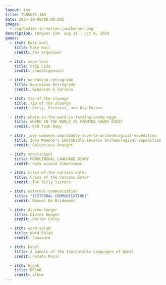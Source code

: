 ```yaml
---
layout: jam
title: TONGUES JAM
date: 2024-10-06T00:00:00Z
images:
  - img/bodies-in-motion-jam/banner.png
description: tongues jam. aug 31 - oct 6, 2024
games:
  - itch: hate-mail
    title: hate mail
    credit: fao organiser

  - itch: ooze-less
    title: OOZE LESS
    credit: chaos&(genius)

  - itch: neurokino-retrograde
    title: Neurokino Retrograde
    credit: Gibarian & Zarubin

  - itch: tip-of-the-slounge
    title: Tip of the Slounge
    credit: Dirty, Princess, and Boy-Parser

  - itch: where-in-the-word-is-farming-sandy-eggo
    title: WHERE IN THE WORLD IS FARMING SANDY EGGO?
    credit: Ooh Yeah Baby

  - itch: joey-wamones-improbably-inverse-archaeological-expedition
    title: Joey Wamone's Improbably Inverse Archaeological Expedition
    credit: Salubrious Draught

  - itch: monolingual
    title: MONOLINGUAL LANGUAGE DIARY
    credit: dark wizard almorzamos

  - itch: cries-of-the-carcass-eater
    title: Cries of the Carcass Eater
    credit: The Silly Sisters

  - itch: external-communication
    title: "[EXTERNAL COMMUNICATION]"
    credit: Manuel De Bridément

  - itch: divine-hunger
    title: Divine Hunger
    credit: Horror Chris

  - itch: word-salad
    title: Word Salad
    credit: Saussure

  - itch: babel
    title: A Sample of the Inscrutable Languages of Babel
    credit: Potato Music

  - itch: break
    title: BREAK
    credit: alone
---
```

